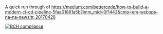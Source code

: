 A quick run through of https://medium.com/bettercode/how-to-build-a-modern-ci-cd-pipeline-5faa01891a5b?imm_mid=0f1442&cmp=em-webops-na-na-newsltr_20170428

[![BCH compliance](https://bettercodehub.com/edge/badge/jassinpain/cicd-buzz?branch=master)](https://bettercodehub.com/)
